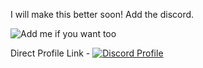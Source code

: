 I will make this better soon! Add the discord. 

![Add me if you want too](https://discord.c99.nl/widget/theme-1/914934929069072414.png) 

Direct Profile Link - [<img align="top" alt="Discord Profile" src="https://img.shields.io/badge/Discord-5165f6?style=for-the-badge&logo=discord&logoColor=white" />](https://discord.com/users/914934929069072414)
